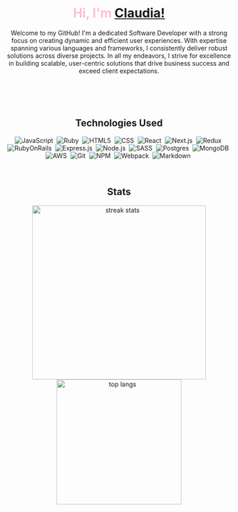 <h1 align="center" style="color: pink;">Hi, I'm <a target="_blank" href=https://claudiaaziz.netlify.app/>Claudia!</a></h1>
<p align="center" style="font-size: 100%; margin-bottom: 50px;">Welcome to my GitHub! I'm a dedicated Software Developer with a strong focus on creating dynamic and efficient user experiences. With expertise spanning various languages and frameworks, I consistently deliver robust solutions across diverse projects. In all my endeavors, I strive for excellence in building scalable, user-centric solutions that drive business success and exceed client expectations.</p>

<br>

<div align="center">

  ## Technologies Used

![JavaScript](https://img.shields.io/badge/JavaScript-323330?style=for-the-badge&logo=javascript&logoColor=F7DF1E)&nbsp;
![Ruby](https://img.shields.io/badge/ruby-%23CC342D.svg?style=for-the-badge&logo=ruby&logoColor=white)&nbsp;
![HTML5](https://img.shields.io/badge/html5-%23E34F26.svg?style=for-the-badge&logo=html5&logoColor=white)&nbsp;
![CSS](https://img.shields.io/badge/CSS3-1572B6?style=for-the-badge&logo=css3&logoColor=white)&nbsp;
![React](https://img.shields.io/badge/React-20232A?style=for-the-badge&logo=react&logoColor=61DAFB)&nbsp;
![Next.js](https://img.shields.io/badge/Next.js-000000?style=for-the-badge&logo=nextdotjs&logoColor=white)&nbsp;
![Redux](https://img.shields.io/badge/redux-%23593d88.svg?style=for-the-badge&logo=redux&logoColor=white)&nbsp;
![RubyOnRails](https://img.shields.io/badge/Ruby_on_Rails-CC0000?style=for-the-badge&logo=ruby-on-rails&logoColor=white)&nbsp;
![Express.js](https://img.shields.io/badge/Express.js-404D59?style=for-the-badge&logo=express&logoColor=white)&nbsp;
![Node.js](https://img.shields.io/badge/Node.js-43853D?style=for-the-badge&logo=node.js&logoColor=white)&nbsp;
![SASS](https://img.shields.io/badge/SASS-hotpink.svg?style=for-the-badge&logo=SASS&logoColor=white)&nbsp;
![Postgres](https://img.shields.io/badge/postgres-%23316192.svg?style=for-the-badge&logo=postgresql&logoColor=white)&nbsp;
![MongoDB](https://img.shields.io/badge/MongoDB-4EA94B?style=for-the-badge&logo=mongodb&logoColor=white)&nbsp;
![AWS](https://img.shields.io/badge/Amazon_AWS-232F3E?style=for-the-badge&logo=amazon-aws&logoColor=white)&nbsp;
![Git](https://img.shields.io/badge/GIT-E44C30?style=for-the-badge&logo=git&logoColor=white)&nbsp;
![NPM](https://img.shields.io/badge/NPM-%23000000.svg?style=for-the-badge&logo=npm&logoColor=white)&nbsp;
![Webpack](https://img.shields.io/badge/webpack-%238DD6F9.svg?style=for-the-badge&logo=webpack&logoColor=black)&nbsp;
![Markdown](https://img.shields.io/badge/Markdown-000000?style=for-the-badge&logo=markdown&logoColor=white)&nbsp;
</div>

<br>

<div align="center">
  
  ## Stats

  <img width=390 src="https://github-readme-streak-stats-salesp07.vercel.app/?user=claudiaaziz&count_private=true&border_radius=10&theme=dark&background=transparent&stroke=F4C2C2&fire=F4C2C2&ring=F4C2C2&currStreakLabel=F4C2C2&hide_border=true" alt="streak stats"/>
  <img width=280 src="https://github-readme-stats.vercel.app/api/top-langs?username=claudiaaziz&show_icons=true&locale=en&layout=compact&theme=dark&bg_color=ffffff00&count_private=true&hide_border=true" alt="top langs" />
</div>

<img src="https://github-profile-trophy.vercel.app/?username=claudiaaziz&rank=-C,-B,-?" alt="" />
